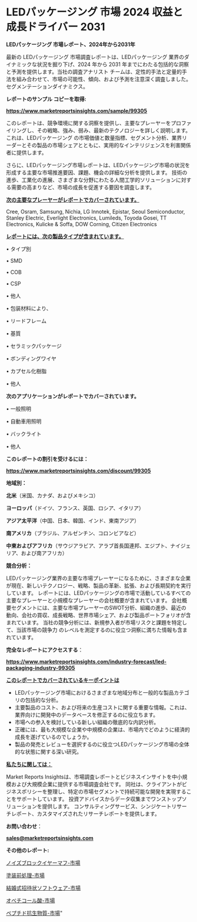 # LEDパッケージング 市場 2024 収益と成長ドライバー 2031

<strong>LEDパッケージング 市場レポート、2024年から2031年</strong>

最新の LEDパッケージング 市場調査レポートは、LEDパッケージング 業界のダイナミックな状況を掘り下げ、2024 年から 2031 年までにわたる包括的な洞察と予測を提供します。当社の調査アナリスト チームは、定性的手法と定量的手法を組み合わせて、市場の可能性、傾向、および予測を注意深く調査しました。 セグメンテーションダイナミクス。



<strong>レポートのサンプル コピーを取得:</strong> <a href=https://www.marketreportsinsights.com/sample/99305>

<strong><u>https://www.marketreportsinsights.com/sample/99305</u></strong></a>

このレポートは、競争環境に関する洞察を提供し、主要なプレーヤーをプロファイリングし、その戦略、強み、弱み、最新のテクノロジーを詳しく説明します。 これは、LEDパッケージング の市場価値と数量指標、セグメント分析、業界リーダーとその製品の市場シェアとともに、実用的なインテリジェンスを利害関係者に提供します。

さらに、LEDパッケージング市場レポートは、LEDパッケージング市場の状況を形成する主要な市場推進要因、課題、機会の詳細な分析を提供します。 技術の進歩、工業化の進展、さまざまな分野にわたる人間工学的ソリューションに対する需要の高まりなど、市場の成長を促進する要因を調査します。



<strong><u>次の主要なプレーヤーがレポートでカバーされています。</u></strong>

Cree, Osram, Samsung, Nichia, LG Innotek, Epistar, Seoul Semiconductor, Stanley Electric, Everlight Electronics, Lumileds, Toyoda Gosei, TT Electronics, Kulicke & Soffa, DOW Corning, Citizen Electronics



<strong><u><b>レポートには、次の製品タイプが含まれています。</b></u></strong>

• タイプ別

• SMD

• COB

• CSP

• 他人

• 包装材料により、

• リードフレーム

• 基質

• セラミックパッケージ

• ボンディングワイヤ

• カプセル化樹脂

• 他人



<strong><b>次のアプリケーションがレポートでカバーされています。</b></strong>

• 一般照明

• 自動車用照明

• バックライト

• 他人



<strong><b>このレポートの割引を受けるには：</b></strong><a href=https://www.marketreportsinsights.com/discount/99305>

<strong><u>https://www.marketreportsinsights.com/discount/99305</u></strong></a>



<strong>地域別：</strong>



<strong>北米</strong>（米国、カナダ、およびメキシコ）



<strong>ヨーロッパ</strong>（ドイツ、フランス、英国、ロシア、イタリア）



<strong>アジア太平洋</strong>（中国、日本、韓国、インド、東南アジア）



<strong>南アメリカ</strong>（ブラジル、アルゼンチン、コロンビアなど）



<strong>中東およびアフリカ</strong>（サウジアラビア、アラブ首長国連邦、エジプト、ナイジェリア、および南アフリカ）



<strong>競合分析：</strong>

LEDパッケージング業界の主要な市場プレーヤーになるために、さまざまな企業が現在、新しいテクノロジー、戦略、製品の革新、拡張、および長期契約を実行しています。 レポートには、LEDパッケージングの市場で活動しているすべての主要なプレーヤーと小規模なプレーヤーの会社概要が含まれています。 会社概要セグメントには、主要な市場プレーヤーのSWOT分析、組織の進歩、最近の動向、会社の買収、成長戦略、世界市場シェア、および製品ポートフォリオが含まれています。 当社の競争分析には、新規参入者が市場リスクと課題を特定して、当該市場の競争力 のレベルを測定するのに役立つ洞察に満ちた情報も含まれています。



<strong>完全なレポートにアクセスする</strong>：

<a href=https://www.marketreportsinsights.com/industry-forecast/led-packaging-industry-99305>

<strong><u>https://www.marketreportsinsights.com/industry-forecast/led-packaging-industry-99305</u></strong></a>



<strong><u><b>このレポートでカバーされているキーポイントは</b></u></strong>
<ul>
  <li>LEDパッケージング市場におけるさまざまな地域分布と一般的な製品カテゴリの包括的な分析。</li>
  <li>主要製品のコスト、および将来の生産コストに関する重要な情報。これは、業界向けに開発中のデータベースを修正するのに役立ちます。</li>
  <li>市場への参入を検討している新しい組織の徹底的な内訳分析。</li>
  <li>正確には、最も大規模な企業や中規模の企業は、市場内でどのように経済的成長を遂げているのでしょうか。</li>
  <li>製品の発売とレビューを選択するのに役立つLEDパッケージング市場の全体的な状態に関する深い研究。</li>
</ul>


<strong><u><b>私たちに関しては：</b></u></strong>

Market Reports Insightsは、市場調査レポートとビジネスインサイトを中小規模および大規模企業に提供する市場調査会社です。 同社は、クライアントがビジネスポリシーを整理し、特定の市場セグメントで持続可能な開発を実現することをサポートしています。 投資アドバイスからデータ収集までワンストップソリューションを提供します。 コンサルティングサービス、シンジケートリサーチレポート、カスタマイズされたリサーチレポートを提供します。



<strong><b>お問い合わせ</b></strong>：

<a href=mailto:sales@marketreportsinsights.com>

<strong><u>sales@marketreportsinsights.com</u></strong></a>



<strong>その他のレポート:</strong>

<a href=https://www.linkedin.com/pulse/ノイズブロックイヤーマフ-市場-2023-新興市場-将来の動向と市場需要-pchif/>ノイズブロックイヤーマフ-市場</a>

<a href=https://www.linkedin.com/pulse/塗装前処理-市場-2023-年のダイナミクスとビジネストレンド-2030-lolnf/>塗装前処理-市場</a>

<a href=https://www.linkedin.com/pulse/結婚式招待状ソフトウェア-市場-2023-推進要因と成長機会-2030-wuntf/>結婚式招待状ソフトウェア-市場</a>

<a href=https://www.linkedin.com/pulse/オベチコール酸-市場-2023-総合分析と事業成長戦略-2030-pr-news-hub-dqw4f/>オベチコール酸-市場</a>

<a href=https://www.linkedin.com/pulse/ペプチド抗生物質-市場-2023-新興市場-将来の動向と市場需要-2030-vmupf/>ペプチド抗生物質-市場</a>"
